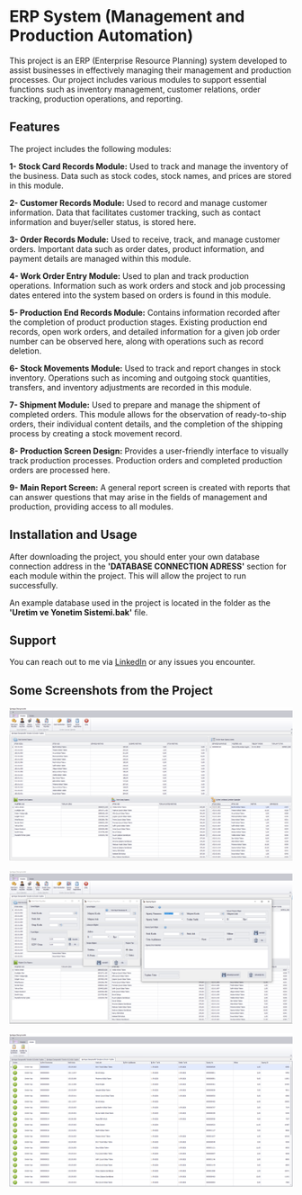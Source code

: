 # ERP System (Management and Production Automation)

This project is an ERP (Enterprise Resource Planning) system developed to assist businesses in effectively managing their management and production processes. Our project includes various modules to support essential functions such as inventory management, customer relations, order tracking, production operations, and reporting.

## Features

The project includes the following modules:

**1- Stock Card Records Module:** Used to track and manage the inventory of the business. Data such as stock codes, stock names, and prices are stored in this module.

**2- Customer Records Module:** Used to record and manage customer information. Data that facilitates customer tracking, such as contact information and buyer/seller status, is stored here.

**3- Order Records Module:** Used to receive, track, and manage customer orders. Important data such as order dates, product information, and payment details are managed within this module.

**4- Work Order Entry Module:** Used to plan and track production operations. Information such as work orders and stock and job processing dates entered into the system based on orders is found in this module.

**5- Production End Records Module:** Contains information recorded after the completion of product production stages. Existing production end records, open work orders, and detailed information for a given job order number can be observed here, along with operations such as record deletion.

**6- Stock Movements Module:** Used to track and report changes in stock inventory. Operations such as incoming and outgoing stock quantities, transfers, and inventory adjustments are recorded in this module.

**7- Shipment Module:** Used to prepare and manage the shipment of completed orders. This module allows for the observation of ready-to-ship orders, their individual content details, and the completion of the shipping process by creating a stock movement record.

**8- Production Screen Design:** Provides a user-friendly interface to visually track production processes. Production orders and completed production orders are processed here.

**9- Main Report Screen:** A general report screen is created with reports that can answer questions that may arise in the fields of management and production, providing access to all modules.

## Installation and Usage

After downloading the project, you should enter your own database connection address in the **'DATABASE CONNECTION ADRESS'** section for each module within the project. This will allow the project to run successfully.

An example database used in the project is located in the folder as the **'Uretim ve Yonetim Sistemi.bak'** file.

## Support 

You can reach out to me via [LinkedIn](https://www.linkedin.com/in/tugberk-sentepe/) or any issues you encounter. 

## Some Screenshots from the Project

![Dashboard](images/Dashboard.png)

![Example Modules](images/exampleForms.png)

![Production](images/production.png)